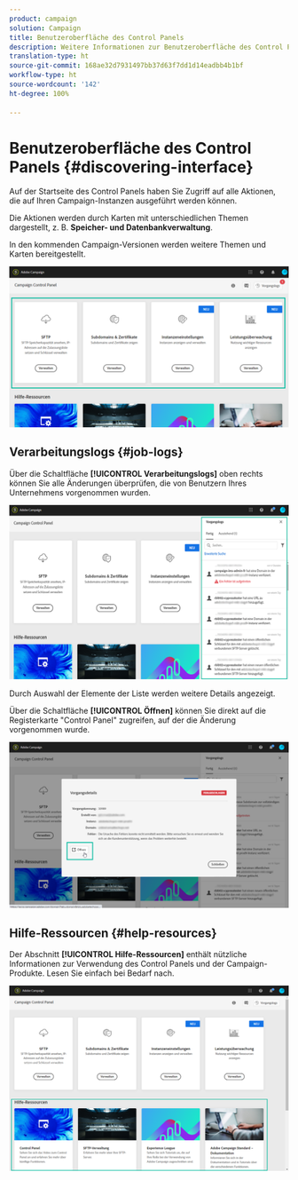 ```yaml
---
product: campaign
solution: Campaign
title: Benutzeroberfläche des Control Panels
description: Weitere Informationen zur Benutzeroberfläche des Control Panels
translation-type: ht
source-git-commit: 168ae32d7931497bb37d63f7dd1d14eadbb4b1bf
workflow-type: ht
source-wordcount: '142'
ht-degree: 100%

---
```



# Benutzeroberfläche des Control Panels {#discovering-interface}

Auf der Startseite des Control Panels haben Sie Zugriff auf alle Aktionen, die auf Ihren Campaign-Instanzen ausgeführt werden können.

Die Aktionen werden durch Karten mit unterschiedlichen Themen dargestellt, z. B. **Speicher- und Datenbankverwaltung**.

In den kommenden Campaign-Versionen werden weitere Themen und Karten bereitgestellt.

![](assets/control_panel_interface.png)

## Verarbeitungslogs {#job-logs}

Über die Schaltfläche **[!UICONTROL Verarbeitungslogs]** oben rechts können Sie alle Änderungen überprüfen, die von Benutzern Ihres Unternehmens vorgenommen wurden.

![](assets/control_panel_interface2.png)

Durch Auswahl der Elemente der Liste werden weitere Details angezeigt.

Über die Schaltfläche **[!UICONTROL Öffnen]** können Sie direkt auf die Registerkarte &quot;Control Panel&quot; zugreifen, auf der die Änderung vorgenommen wurde.

![](assets/control_panel_logdetails.png)

## Hilfe-Ressourcen {#help-resources}

Der Abschnitt **[!UICONTROL Hilfe-Ressourcen]** enthält nützliche Informationen zur Verwendung des Control Panels und der Campaign-Produkte. Lesen Sie einfach bei Bedarf nach.

![](assets/helpresources.png)
